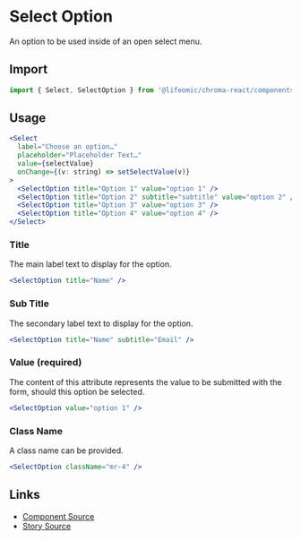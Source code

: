 # Select Option

An option to be used inside of an open select menu.

<!-- STORY -->

## Import

```js
import { Select, SelectOption } from '@lifeomic/chroma-react/components/Select';
```

## Usage

```jsx
<Select
  label="Choose an option…"
  placeholder="Placeholder Text…"
  value={selectValue}
  onChange={(v: string) => setSelectValue(v)}
>
  <SelectOption title="Option 1" value="option 1" />
  <SelectOption title="Option 2" subtitle="subtitle" value="option 2" />
  <SelectOption title="Option 3" value="option 3" />
  <SelectOption title="Option 4" value="option 4" />
</Select>
```

### Title

The main label text to display for the option.

```jsx
<SelectOption title="Name" />
```

### Sub Title

The secondary label text to display for the option.

```jsx
<SelectOption title="Name" subtitle="Email" />
```

### Value (required)

The content of this attribute represents the value to be submitted with the
form, should this option be selected.

```jsx
<SelectOption value="option 1" />
```

### Class Name

A class name can be provided.

```jsx
<SelectOption className="mr-4" />
```

## Links

- [Component Source](https://github.com/lifeomic/chroma-react/blob/master/src/components/Select/SelectOption.tsx)
- [Story Source](https://github.com/lifeomic/chroma-react/blob/master/stories/components/Select/Select.stories.tsx)
